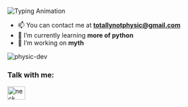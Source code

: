 <p align="left">
  <img src="https://readme-typing-svg.demolab.com/?font=Montserrat&size=25&duration=3650&pause=3000&color=F7F7F7&random=false&width=435&lines=physic%2C+a+bot+developer+in+slovakia" alt="Typing Animation">
</p>

- 📫 You can contact me at **totallynotphysic@gmail.com**
- 🔨 I’m currently learning **more of python**
- 👀 I’m working on **myth**

<p align="left">
  <img src="https://komarev.com/ghpvc/?username=physic-dev&label=Profile%20views&color=0e75b6&style=flat" alt="physic-dev" />
</p>

<h3 align="left">Talk with me:</h3>
<p align="left">
  <a href="https://discord.gg/strict" target="blank">
    <img align="center" src="https://raw.githubusercontent.com/rahuldkjain/github-profile-readme-generator/master/src/images/icons/Social/discord.svg" alt="neck" height="30" width="40" />
  </a>
</p>
